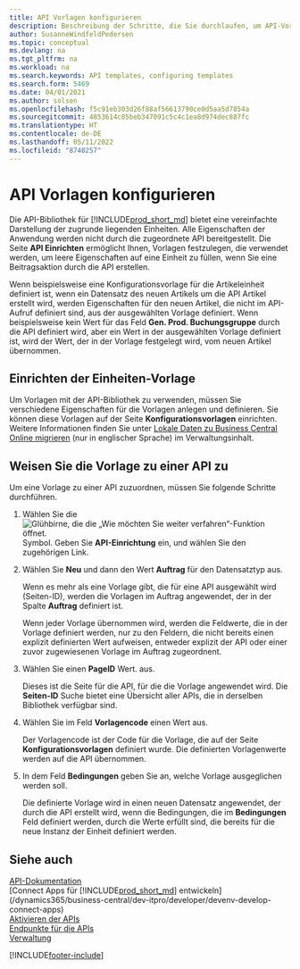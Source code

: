```yaml
---
title: API Vorlagen konfigurieren
description: Beschreibung der Schritte, die Sie durchlaufen, um API-Vorlagen für Dynamics 365 Business Central zu konfigurieren.
author: SusanneWindfeldPedersen
ms.topic: conceptual
ms.devlang: na
ms.tgt_pltfrm: na
ms.workload: na
ms.search.keywords: API templates, configuring templates
ms.search.form: 5469
ms.date: 04/01/2021
ms.author: solsen
ms.openlocfilehash: f5c91eb303d26f88af56613790ce0d5aa5d7854a
ms.sourcegitcommit: 4853614c85beb347091c5c4c1ea8d974dec887fc
ms.translationtype: HT
ms.contentlocale: de-DE
ms.lasthandoff: 05/11/2022
ms.locfileid: "8740257"
---
```

# <a name="configure-api-templates"></a>API Vorlagen konfigurieren

Die API-Bibliothek für [!INCLUDE[prod_short_md](includes/prod_short.md)] bietet eine vereinfachte Darstellung der zugrunde liegenden Einheiten. Alle Eigenschaften der Anwendung werden nicht durch die zugeordnete API bereitgestellt. Die Seite **API Einrichten** ermöglicht Ihnen, Vorlagen festzulegen, die verwendet werden, um leere Eigenschaften auf eine Einheit zu füllen, wenn Sie eine Beitragsaktion durch die API erstellen. 

Wenn beispielsweise eine Konfigurationsvorlage für die Artikeleinheit definiert ist, wenn ein Datensatz des neuen Artikels um die API Artikel erstellt wird, werden Eigenschaften für den neuen Artikel, die nicht im API-Aufruf definiert sind, aus der ausgewählten Vorlage definiert. Wenn beispielsweise kein Wert für das Feld **Gen. Prod. Buchungsgruppe** durch die API definiert wird, aber ein Wert in der ausgewählten Vorlage definiert ist, wird der Wert, der in der Vorlage festgelegt wird, vom neuen Artikel übernommen. 

## <a name="setting-up-the-entity-template"></a>Einrichten der Einheiten-Vorlage

Um Vorlagen mit der API-Bibliothek zu verwenden, müssen Sie verschiedene Eigenschaften für die Vorlagen anlegen und definieren. Sie können diese Vorlagen auf der Seite **Konfigurationsvorlagen** einrichten. Weitere Informationen finden Sie unter [Lokale Daten zu Business Central Online migrieren](/dynamics365/business-central/dev-itpro/administration/migrate-data) (nur in englischer Sprache) im Verwaltungsinhalt.  

## <a name="assign-the-template-to-an-api"></a>Weisen Sie die Vorlage zu einer API zu

Um eine Vorlage zu einer API zuzuordnen, müssen Sie folgende Schritte durchführen.

1. Wählen Sie die ![Glühbirne, die die „Wie möchten Sie weiter verfahren“-Funktion öffnet.](media/ui-search/search_small.png "Wie möchten Sie weiter verfahren?") Symbol. Geben Sie **API-Einrichtung** ein, und wählen Sie den zugehörigen Link.
2. Wählen Sie **Neu** und dann den Wert **Auftrag** für den Datensatztyp aus.  

    Wenn es mehr als eine Vorlage gibt, die für eine API ausgewählt wird (Seiten-ID), werden die Vorlagen im Auftrag angewendet, der in der Spalte **Auftrag** definiert ist.  

    Wenn jeder Vorlage übernommen wird, werden die Feldwerte, die in der Vorlage definiert werden, nur zu den Feldern, die nicht bereits einen explizit definierten Wert aufweisen, entweder explizit der API oder einer zuvor zugewiesenen Vorlage im Auftrag zugeordnent.  
3. Wählen Sie einen **PageID** Wert. aus.  

    Dieses ist die Seite für die API, für die die Vorlage angewendet wird. Die **Seiten-ID** Suche bietet eine Übersicht aller APIs, die in derselben Bibliothek verfügbar sind.
4. Wählen Sie im Feld **Vorlagencode** einen Wert aus.  

    Der Vorlagencode ist der Code für die Vorlage, die auf der Seite **Konfigurationsvorlagen** definiert wurde. Die definierten Vorlagenwerte werden auf die API übernommen.  
5. In dem Feld **Bedingungen** geben Sie an, welche Vorlage ausgeglichen werden soll.  

    Die definierte Vorlage wird in einen neuen Datensatz angewendet, der durch die API erstellt wird, wenn die Bedingungen, die im **Bedingungen** Feld definiert werden, durch die Werte erfüllt sind, die bereits für die neue Instanz der Einheit definiert werden.

## <a name="see-also"></a>Siehe auch

[API-Dokumentation](/dynamics-nav/fin-graph)  
[Connect Apps für [!INCLUDE[prod_short_md](includes/prod_short.md)] entwickeln](/dynamics365/business-central/dev-itpro/developer/devenv-develop-connect-apps)  
[Aktivieren der APIs](/dynamics-nav/enabling-apis-for-dynamics-nav)  
[Endpunkte für die APIs](/dynamics-nav/endpoints-apis-for-dynamics)  
[Verwaltung](admin-setup-and-administration.md)

[!INCLUDE[footer-include](includes/footer-banner.md)]